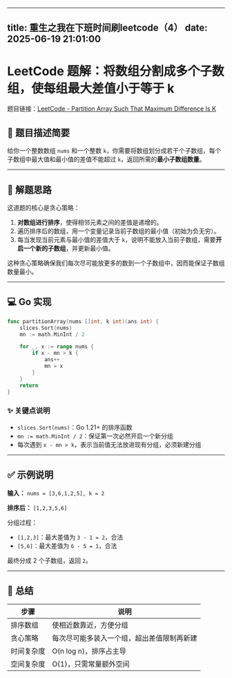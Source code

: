 
---
title: 重生之我在下班时间刷leetcode（4）
date: 2025-06-19 21:01:00
---


# LeetCode 题解：将数组分割成多个子数组，使每组最大差值小于等于 k

题目链接：[LeetCode - Partition Array Such That Maximum Difference Is K](https://leetcode.cn/problems/partition-array-such-that-maximum-difference-is-k/?envType=daily-question&envId=2025-06-19)

## 🧠 题目描述简要

给你一个整数数组 `nums` 和一个整数 `k`，你需要将数组划分成若干个子数组，每个子数组中最大值和最小值的差值不能超过 `k`，返回所需的**最小子数组数量**。

---

## 🚀 解题思路

这道题的核心是贪心策略：

1. **对数组进行排序**，使得相邻元素之间的差值是递增的。
2. 遍历排序后的数组，用一个变量记录当前子数组的最小值（初始为负无穷）。
3. 每当发现当前元素与最小值的差值大于 `k`，说明不能放入当前子数组，需要**开启一个新的子数组**，并更新最小值。

这种贪心策略确保我们每次尽可能放更多的数到一个子数组中，因而能保证子数组数量最小。

---

## 💻 Go 实现

```go
func partitionArray(nums []int, k int)(ans int) {
    slices.Sort(nums)
    mn := math.MinInt / 2

    for _, x := range nums {
        if x - mn > k {
            ans++
            mn = x
        }
    }
    return 
}
```

### ✨ 关键点说明

- `slices.Sort(nums)`：Go 1.21+ 的排序函数
- `mn := math.MinInt / 2`：保证第一次必然开启一个新分组
- 每次遇到 `x - mn > k`，表示当前值无法放进现有分组，必须新建分组

---

## ✅ 示例说明

**输入：** `nums = [3,6,1,2,5], k = 2`

**排序后：** `[1,2,3,5,6]`

分组过程：

- `[1,2,3]`：最大差值为 `3 - 1 = 2`，合法
- `[5,6]`：最大差值为 `6 - 5 = 1`，合法

最终分成 2 个子数组，返回 `2`。

---

## 📌 总结

| 步骤 | 说明 |
|------|------|
| 排序数组 | 使相近数靠近，方便分组 |
| 贪心策略 | 每次尽可能多装入一个组，超出差值限制再新建 |
| 时间复杂度 | O(n log n)，排序占主导 |
| 空间复杂度 | O(1)，只需常量额外空间 |
